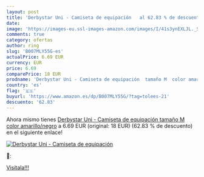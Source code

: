 ```yaml
---
layout: post
title: 'Derbystar Uni - Camiseta de equipación   al 62.83 % de descuento'
date: 
image: 'https://images-eu.ssl-images-amazon.com/images/I/41s3ynEXLJL._SL200_.jpg'
comments: true
category: ofertas
author: ring
slug: 'B007MLY55G-es'
actualPrice: 6.69 EUR
currency: EUR
price: 6.69
comparePrice: 18 EUR
prodname: 'Derbystar Uni - Camiseta de equipación  tamaño M  color amarillo/negro'
country: 'es'
flag: '🇪🇸'
buyurl: 'https://www.amazon.es/dp/B007MLY55G/?tag=tolees-21'
descuento: '62.83'
---
```


Ahora mismo tienes [Derbystar Uni - Camiseta de equipación  tamaño M  color amarillo/negro](https://www.amazon.es/dp/B007MLY55G/?tag=tolees-21) a 6.69 EUR (original: 18 EUR) (62.83 %  de descuento) en el siguiente enlace!

[![Derbystar Uni - Camiseta de equipación  ](https://images-eu.ssl-images-amazon.com/images/I/41s3ynEXLJL._SL200_.jpg)](https://www.amazon.es/dp/B007MLY55G/?tag=tolees-21)

🔎:


[Visítala!!!](https://www.amazon.es/dp/B007MLY55G/?tag=tolees-21)
